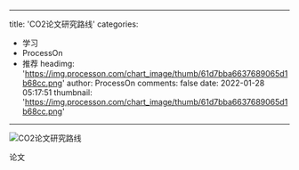 
---
title: 'CO2论文研究路线'
categories: 
 - 学习
 - ProcessOn
 - 推荐
headimg: 'https://img.processon.com/chart_image/thumb/61d7bba6637689065d1b68cc.png'
author: ProcessOn
comments: false
date: 2022-01-28 05:17:51
thumbnail: 'https://img.processon.com/chart_image/thumb/61d7bba6637689065d1b68cc.png'
---

<div>   
<img class="thumb" alt="CO2论文研究路线" src="https://img.processon.com/chart_image/thumb/61d7bba6637689065d1b68cc.png" referrerpolicy="no-referrer">
<p>论文</p>  
</div>
            